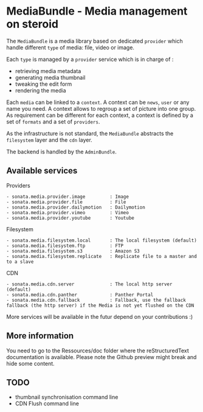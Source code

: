 MediaBundle - Media management on steroid
=========================================

The ``MediaBundle`` is a media library based on dedicated ``provider`` which handle different
``type`` of media: file, video or image.

Each ``type`` is managed by a ``provider`` service which is in charge of :

  - retrieving media metadata
  - generating media thumbnail
  - tweaking the edit form
  - rendering the media

Each ``media`` can be linked to a ``context``. A context can be ``news``, ``user`` or any
name you need. A context allows to regroup a set of picture into one group. As requirement
can be different for each context, a context is defined by a set of ``formats`` and a set of
``providers``.

As the infrastructure is not standard, the ``MediaBundle`` abstracts the ``filesystem`` layer
and the ``cdn`` layer.

The backend is handled by the ``AdminBundle``.

Available services
------------------

 Providers

    - sonata.media.provider.image         : Image
    - sonata.media.provider.file          : File
    - sonata.media.provider.dailymotion   : Dailymotion
    - sonata.media.provider.vimeo         : Vimeo
    - sonata.media.provider.youtube       : Youtube

 Filesystem

    - sonata.media.filesystem.local       : The local filesystem (default)
    - sonata.media.filesystem.ftp         : FTP
    - sonata.media.filesystem.s3          : Amazon S3
    - sonata.media.filesystem.replicate   : Replicate file to a master and to a slave

 CDN

    - sonata.media.cdn.server             : The local http server (default)
    - sonata.media.cdn.panther            : Panther Portal
    - sonata.media.cdn.fallback           : Fallback, use the fallback fallback (the http server) if the Media is not yet flushed on the CDN

More services will be available in the futur depend on your contributions :)

More information
----------------

You need to go to the Ressources/doc folder where the reStructuredText documentation is available.
Please note the Github preview might break and hide some content.

TODO
----

 - thumbnail synchronisation command line
 - CDN Flush command line